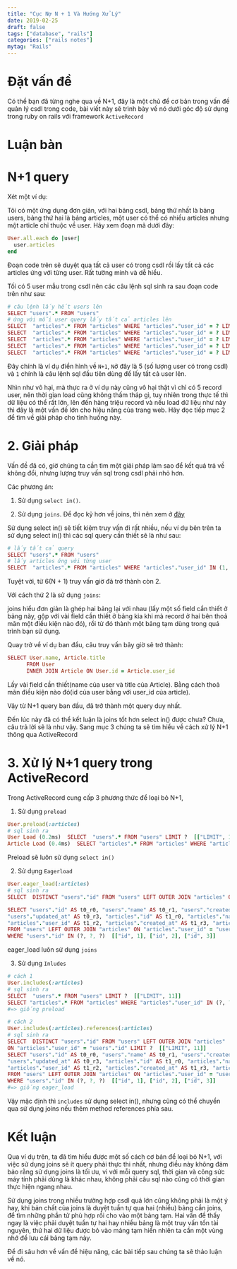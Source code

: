 ```yaml
---
title: "Cục Nợ N + 1 Và Hướng Xử Lý"
date: 2019-02-25
draft: false
tags: ["database", "rails"]
categories: ["rails notes"]
mytag: "Rails"
---
```


# Đặt vấn đề

Có thể bạn đã từng nghe qua về N+1, đây là một chủ để cơ bản trong vấn đề quản lý csdl trong code, bài viết này sẽ trình bày về nó dưới góc độ sử dụng trong ruby on rails với framework `ActiveRecord`

# Luận bàn

# N+1 query

Xét một ví dụ: 

Tôi có một ứng dụng đơn giản, với hai bảng csdl, bảng thứ nhất là bảng users, bảng thứ hai là bảng articles, một user có thể có nhiều articles nhưng một article chỉ thuộc về user. Hãy xem đoạn mã dưới đây:

```ruby
User.all.each do |user|
  user.articles
end
```
Đoạn code trên sẽ duyệt qua tất cả user có trong csdl rồi lấy tất cả các articles ứng với từng user. Rất tường minh và dễ hiểu. 

Tối có 5 user mẫu trong csdl nên các câu lệnh sql sinh ra sau đoạn code trên như sau:

```ruby
# câu lệnh lấy hết users lên
SELECT "users".* FROM "users"
# ứng với mỗi user query lấy tất cả articles lên
SELECT  "articles".* FROM "articles" WHERE "articles"."user_id" = ? LIMIT ?  [["user_id", 1], ["LIMIT", 11]]
SELECT  "articles".* FROM "articles" WHERE "articles"."user_id" = ? LIMIT ?  [["user_id", 2], ["LIMIT", 11]]
SELECT  "articles".* FROM "articles" WHERE "articles"."user_id" = ? LIMIT ?  [["user_id", 3], ["LIMIT", 11]]
SELECT  "articles".* FROM "articles" WHERE "articles"."user_id" = ? LIMIT ?  [["user_id", 4], ["LIMIT", 11]]
SELECT  "articles".* FROM "articles" WHERE "articles"."user_id" = ? LIMIT ?  [["user_id", 5], ["LIMIT", 11]]
```

Đây chính là ví dụ điển hình về `N+1`, `N`ở đây là 5 (số lượng user có trong csdl) và `1` chính là câu lệnh sql đầu tiên dùng để lấy tất cả user lên.

Nhìn như vô hại, mà thực ra ở ví dụ này cũng vô hại thật vì chỉ có 5 record user, nên thời gian load cũng không thấm tháp gì, tuy nhiên trong thực tế thì dữ liệu có thể rất lớn, lên đến hàng triệu record và nếu load dữ liệu như này thì đây là một vấn đề lớn cho hiệu năng của trang web. Hãy đọc tiếp mục 2 để tìm về giải pháp cho tình huống này.

# 2. Giải pháp

Vấn đề đã có, giờ chúng ta cần tìm một giải pháp làm sao để kết quả trả về không đổi, nhưng lượng truy vấn sql trong csdl phải nhỏ hơn.

Các phương án:

1. Sử dụng `select in()`.

2. Sử dụng `joins`. Để đọc kỹ hơn về joins, thì nên xem ở [đây](https://www.w3schools.com/sql/sql_join.asp)

Sử dụng select in() sẽ tiết kiệm truy vấn đi rất nhiều, nếu ví dụ bên trên ta sử dụng select in() thì các sql query cần thiết sẽ là như sau:

```ruby
# lấy tất cả query
SELECT "users".* FROM "users"
# lấy articles ứng với từng user
SELECT  "articles".* FROM "articles" WHERE "articles"."user_id" IN (1, 2, 3, 4, 5)
```

Tuyệt vời, từ 6(N + 1) truy vấn giờ đã trở thành còn 2.

Với cách thứ 2 là sử dụng `joins`:

joins hiểu đơn giản là ghép hai bảng lại với nhau (lấy một số field cần thiết ở bảng này, gộp với vài field cần thiết ở bảng kia khi mà record ở hai bên thoả mãn một điều kiện nào đó), rồi từ đó thành một bảng tạm dùng trong quá trình bạn sử dụng.

Quay trở về ví dụ ban đầu, câu truy vấn bây giờ sẽ trở thành: 

```ruby
SELECT User.name, Article.title
      FROM User
      INNER JOIN Article ON User.id = Article.user_id
```

Lấy vài field cần thiết(name của user và title của Article).
Bằng cách thoả mãn điều kiện nào đó(id của user bằng với user_id của article).

Vậy từ N+1 query ban đầu, đã trở thành một query duy nhất. 

Đến lúc này đã có thể kết luận là joins tốt hơn select in() được chưa? Chưa, câu trả lời sẽ là như vậy. Sang mục 3 chúng ta sẽ tìm hiểu về cách xử lý N+1 thông qua ActiveRecord

# 3. Xử lý N+1 query trong ActiveRecord

Trong ActiveRecord cung cấp 3 phương thức để loại bỏ N+1,

1) Sử dụng `preload`

```ruby
User.preload(:articles)
# sql sinh ra
User Load (0.2ms)  SELECT  "users".* FROM "users" LIMIT ?  [["LIMIT", 11]]
Article Load (0.4ms)  SELECT "articles".* FROM "articles" WHERE "articles"."user_id" IN (?, ?, ?)  [["user_id", 1], ["user_id", 2], ["user_id", 3]]
```
Preload sẽ luôn sử dụng `select in()`

2) Sử dụng `Eagerload`

```ruby
User.eager_load(:articles)
# sql sinh ra
SELECT  DISTINCT "users"."id" FROM "users" LEFT OUTER JOIN "articles" ON "articles"."user_id" = "users"."id" LIMIT ?  [["LIMIT", 11]]

SELECT "users"."id" AS t0_r0, "users"."name" AS t0_r1, "users"."created_at" AS t0_r2,
"users"."updated_at" AS t0_r3, "articles"."id" AS t1_r0, "articles"."name" AS t1_r1,
"articles"."user_id" AS t1_r2, "articles"."created_at" AS t1_r3, "articles"."updated_at" AS t1_r4
FROM "users" LEFT OUTER JOIN "articles" ON "articles"."user_id" = "users"."id" 
WHERE "users"."id" IN (?, ?, ?)  [["id", 1], ["id", 2], ["id", 3]]
```

eager_load luôn sử dụng `joins`

3) Sử dụng `Inludes`

```ruby
# cách 1
User.includes(:articles)
# sql sinh ra
SELECT  "users".* FROM "users" LIMIT ?  [["LIMIT", 11]]
SELECT "articles".* FROM "articles" WHERE "articles"."user_id" IN (?, ?, ?)  [["user_id", 1], ["user_id", 2], ["user_id", 3]]
#=> giống preload

# cách 2
User.includes(:articles).references(:articles)
# sql sinh ra
SELECT  DISTINCT "users"."id" FROM "users" LEFT OUTER JOIN "articles" 
ON "articles"."user_id" = "users"."id" LIMIT ?  [["LIMIT", 11]]
SELECT "users"."id" AS t0_r0, "users"."name" AS t0_r1, "users"."created_at" AS t0_r2,
"users"."updated_at" AS t0_r3, "articles"."id" AS t1_r0, "articles"."name" AS t1_r1,
"articles"."user_id" AS t1_r2, "articles"."created_at" AS t1_r3, "articles"."updated_at" AS t1_r4
FROM "users" LEFT OUTER JOIN "articles" ON "articles"."user_id" = "users"."id" 
WHERE "users"."id" IN (?, ?, ?)  [["id", 1], ["id", 2], ["id", 3]]
#=> giống eager_load
```
Vậy mặc định thì `includes` sử dụng select in(), nhưng cũng có thể chuyển qua sử dụng joins nếu thêm method references phía sau.

# Kết luận

Qua ví dụ trên, ta đã tìm hiểu được một số cách cơ bản để loại bỏ N+1, với việc sử dụng joins sẽ ít query phải thực thi nhất, nhưng điều này không đảm bảo rằng sử dụng joins là tối ưu, vì với mỗi query sql, thời gian và công sức máy tính phải dùng là khác nhau, không phải câu sql nào cũng có thời gian thực hiện ngang nhau.   

Sử dụng joins trong nhiều trường hợp csdl quá lớn cũng không phải là một ý hay, khi bản chất của joins là duyệt tuần tự qua hai (nhiều) bảng cần joins, để tìm những phần tử phù hợp rồi cho vào một bảng tạm. Hai vấn đề thấy ngay là việc phải duyệt tuần tự hai hay nhiều bảng là một truy vấn tốn tài nguyên, thứ hai dữ liệu được bỏ vào mảng tạm hiển nhiên ta cần một vùng nhớ để lưu cái bảng tạm này.  

Để đi sâu hơn về vấn đề hiệu năng, các bài tiếp sau chúng ta sẽ thảo luận về nó.
